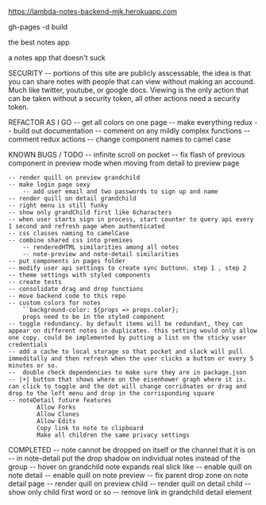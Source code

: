 https://lambda-notes-backend-mjk.herokuapp.com

gh-pages -d build

the best notes app 

a notes app that doesn't suck

SECURITY
 -- portions of this site are publicly asscessable, the idea is that you can share notes with people that can view without making an accound. Much like twitter, youtube, or google docs. Viewing is the only action that can be taken without a security token, all other actions need a security token. 

REFACTOR AS I GO
    -- get all colors on one page
    -- make everything redux
    -- build out documentation
    -- comment on any mildly complex functions
    -- comment redux actions 
    -- change component names to camel case

KNOWN BUGS / TODO
    -- infinite scroll on pocket
    -- fix flash of previous component in preview mode when moving from detail to preview page

    -- render quill on preview grandchild
    -- make login page sexy
        -- add user email and two passwords to sign up and name 
    -- render quill on detail grandchild
    -- right menu is still funky
    -- show only grandChild first like 6characters
    -- when user starts sign in process, start counter to query api every 1 second and refresh page when authenticated
    -- css classes naming to camelCase
    -- combine shared css into premixes
        -- renderedHTML similarities among all notes
        -- note-preview and note-detail similarities
    -- put components in pages folder
    -- modify user api settings to create sync buttonn. step 1 , step 2 
    -- theme settings with styled components 
    -- create tests 
    -- consolidate drag and drop functions 
    -- move backend code to this repo
    -- custom colors for notes     
        ``background-color: ${props => props.color};
        props need to be in the styled component
    -- toggle redundancy. by default items will be redundant, they can appear on different notes in duplicates. this setting would only allow one copy. could be implemented by putting a list on the sticky user credentials
    -- add a cache to local storage so that pocket and slack will pull immeditally and then refresh when the user clicks a button or every 5 minutes or so. 
    --  double check dependencies to make sure they are in package.json
    -- |+| button that shows where on the eisenhower graph where it is. can click to toggle and the dot will change corridnates or drag and drop to the left menu and drop in the corrisponding square
    -- noteDetail future features 
            Allow Forks
            Allow Clones
            Allow Edits
            Copy link to note to clipboard
            Make all children the same privacy settings

COMPLETED 
    -- note cannot be dropped on itself or the channel that it is on 
    -- in note-detail put the drop shadow on individual notes instead of the group
    -- hover on grandchild note expands real slick like
    -- enable quill on note detail 
    -- enable quill on note preview 
    -- fix parent drop zone on note detail page
    -- render quill on preview child
    -- render quill on detail child
    -- show only child first word or so
    -- remove link in grandchild detail element
